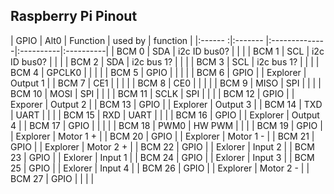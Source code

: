 
## Raspberry Pi Pinout 

| GPIO    | Alt0     | Function     | used by   | function  |
|:------ :|:------- |:--------------|:----------|:----------|
| BCM  0  | SDA     | i2c ID bus0?  |           |           |
| BCM  1  | SCL     | i2c ID bus0?  |           |           |
| BCM  2  | SDA     | i2c bus 1?    |           |           |
| BCM  3  | SCL     | i2c bus 1?    |           |           |
| BCM  4  | GPCLK0  |               |           |           |
| BCM  5  | GPIO    |               |           |           |
| BCM  6  | GPIO    |               | Explorer  | Output 1  |
| BCM  7  | CE1     |               |           |           |
| BCM  8  | CE0     |               |           |           |
| BCM  9  | MISO    | SPI           |           |           |
| BCM 10  | MOSI    | SPI           |           |           |
| BCM 11  | SCLK    | SPI           |           |           |
| BCM 12  | GPIO    |               | Exporer   | Output 2  |
| BCM 13  | GPIO    |               | Explorer  | Output 3  |
| BCM 14  | TXD     | UART          |           |           |
| BCM 15  | RXD     | UART          |           |           |
| BCM 16  | GPIO    |               | Explorer  | Output 4  |
| BCM 17  | GPIO    |               |           |           |
| BCM 18  | PWM0    | HW PWM        |           |           |
| BCM 19  | GPIO    |               | Explorer  | Motor 1 + |
| BCM 20  | GPIO    |               | Explorer  | Motor 1 - |
| BCM 21  | GPIO    |               | Explorer  | Motor 2 + |
| BCM 22  | GPIO    |               | Exlorer   | Input 2   |
| BCM 23  | GPIO    |               | Exlorer   | Input 1   |
| BCM 24  | GPIO    |               | Exlorer   | Input 3   |
| BCM 25  | GPIO    |               | Exlorer   | Input 4   |
| BCM 26  | GPIO    |               | Explorer  | Motor 2 - |
| BCM 27  | GPIO    |               |           |           |


